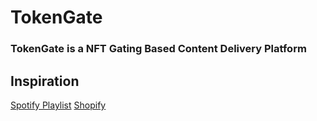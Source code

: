 # TokenGate

### TokenGate is a NFT Gating Based Content Delivery Platform

## Inspiration
[Spotify Playlist](https://decrypt.co/122040/spotify-taps-overlord-join-token-gated-playlist-pilot-creepz-nft-holders)
[Shopify](https://www.shopify.com/retail/token-gating)
